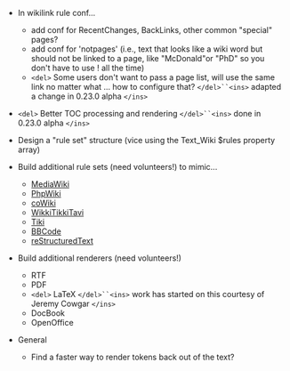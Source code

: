 

*  In wikilink rule conf...
    * add conf for RecentChanges, BackLinks, other common "special" pages?
    * add conf for 'notpages' (i.e., text that looks like a wiki word but should not be linked to a page, like "McDonald"or "PhD" so you don't have to use ! all the time)
    * `<del>` Some users don't want to pass a page list, will use the same link no matter what ... how to configure that? `</del>``<ins>` adapted a change in 0.23.0 alpha `</ins>`

*  `<del>` Better TOC processing and rendering `</del>``<ins>` done in 0.23.0 alpha `</ins>`

*  Design a "rule set" structure (vice using the Text_Wiki $rules property array)

*  Build additional rule sets (need volunteers!) to mimic...
    * [MediaWiki](http://wikipedia.sourceforge.net)
    * [PhpWiki](http://phpwiki.sourceforge.net/)
    * [coWiki](http://develnet.org/)
    * [WikkiTikkiTavi](http://tavi.sourceforge.net)
    * [Tiki](http://tikiwiki.org)
    * [BBCode](http://www.phpbb.com/phpBB/faq.php?mode=bbcode)
    * [reStructuredText](http://docutils.sourceforge.net/docs/rst/quickstart.html)

*  Build additional renderers (need volunteers!)
    * RTF
    * PDF
    * `<del>` LaTeX `</del>``<ins>` work has started on this courtesy of Jeremy Cowgar `</ins>`
    * DocBook
    * OpenOffice

*  General
    * Find a faster way to render tokens back out of the text?
